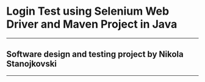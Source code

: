# Login Test using Selenium Web Driver and Maven Project in Java
-----------------------------------------------------------------------------------
## Software design and testing project by Nikola Stanojkovski
-----------------------------------------------------------------------------------
